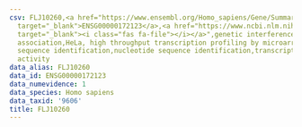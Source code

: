 ```yaml
---
csv: FLJ10260,<a href="https://www.ensembl.org/Homo_sapiens/Gene/Summary?db=core;g=ENSG00000172123"
  target="_blank">ENSG00000172123</a>,<a href="https://www.ncbi.nlm.nih.gov/pubmed/17216044"
  target="_blank"><i class="fas fa-file"></i></a>",genetic interference,functional
  association,HeLa, high throughput transcription profiling by microarray,nucleotide
  sequence identification,nucleotide sequence identification,transcriptional regulation,down-regulates
  activity
data_alias: FLJ10260
data_id: ENSG00000172123
data_numevidence: 1
data_species: Homo sapiens
data_taxid: '9606'
title: FLJ10260
---
```

